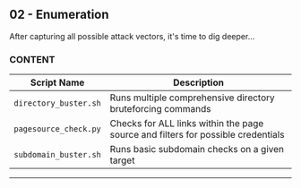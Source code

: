 ## 02 - Enumeration
After capturing all possible attack vectors, it's time to dig deeper...
<br>
### CONTENT
| Script Name | Description |
| --- | --- |
| `directory_buster.sh` | Runs multiple comprehensive directory bruteforcing commands |
| `pagesource_check.py` | Checks for ALL links within the page source and filters for possible credentials |
| `subdomain_buster.sh` | Runs basic subdomain checks on a given target |
---
